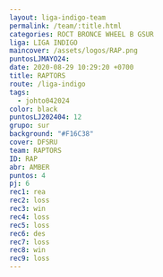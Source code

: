 ```yaml
---
layout: liga-indigo-team
permalink: /team/:title.html
categories: ROCT BRONCE WHEEL B GSUR
liga: LIGA INDIGO
maincover: /assets/logos/RAP.png
puntosLJMAYO24: 
date: 2020-08-29 10:29:20 +0700
title: RAPTORS
route: /liga-indigo
tags:
  - johto042024
color: black
puntosLJ202404: 12
grupo: sur
background: "#F16C38"
cover: DFSRU
team: RAPTORS
ID: RAP
abr: AMBER
puntos: 4
pj: 6
rec1: rea
rec2: loss
rec3: win
rec4: loss
rec5: loss
rec6: des
rec7: loss
rec8: win
rec9: loss
---
```

